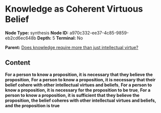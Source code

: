 # Knowledge as Coherent Virtuous Belief

**Node Type:** synthesis
**Node ID:** a970c332-ee37-4c85-9859-eb2cd6ec648b
**Depth:** 5
**Terminal:** No

**Parent:** [Does knowledge require more than just intellectual virtue?](does-knowledge-require-more-than-just-intellectual-virtue-antithesis-644ab88f-c33f-45c9-8aad-39933b7713d2.md)

## Content

**For a person to know a proposition, it is necessary that they believe the proposition**, **For a person to know a proposition, it is necessary that their belief cohere with other intellectual virtues and beliefs**, **For a person to know a proposition, it is necessary for the proposition to be true**, **For a person to know a proposition, it is sufficient that they believe the proposition, the belief coheres with other intellectual virtues and beliefs, and the proposition is true**

